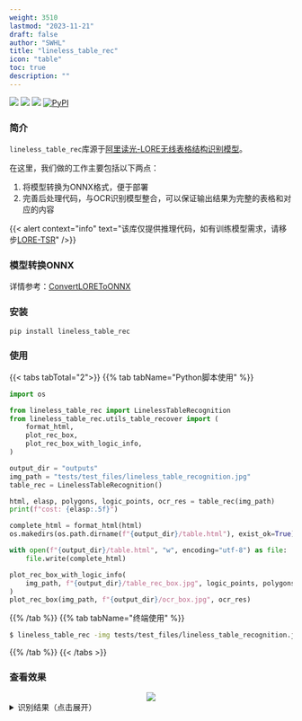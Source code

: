 ```yaml
---
weight: 3510
lastmod: "2023-11-21"
draft: false
author: "SWHL"
title: "lineless_table_rec"
icon: "table"
toc: true
description: ""
---
```


<p>
  <a href=""><img src="https://img.shields.io/badge/Python->=3.6,<3.12-aff.svg"></a>
  <a href=""><img src="https://img.shields.io/badge/OS-Linux%2C%20Mac%2C%20Win-pink.svg"></a>
  <a href="https://pepy.tech/project/lineless-table-rec"><img src="https://static.pepy.tech/badge/lineless-table-rec?period=total&units=abbreviation&left_color=grey&right_color=blue&left_text=Downloads"></a>
  <a href="https://pypi.org/project/lineless-table-rec/"><img alt="PyPI" src="https://img.shields.io/pypi/v/lineless-table-rec"></a>
</p>


### 简介
`lineless_table_rec`库源于[阿里读光-LORE无线表格结构识别模型](https://www.modelscope.cn/models/damo/cv_resnet-transformer_table-structure-recognition_lore/summary)。

在这里，我们做的工作主要包括以下两点：
1. 将模型转换为ONNX格式，便于部署
2. 完善后处理代码，与OCR识别模型整合，可以保证输出结果为完整的表格和对应的内容

{{< alert context="info" text="该库仅提供推理代码，如有训练模型需求，请移步[LORE-TSR](https://github.com/AlibabaResearch/AdvancedLiterateMachinery/tree/main/DocumentUnderstanding/LORE-TSR)" />}}

### 模型转换ONNX
详情参考：[ConvertLOREToONNX](https://github.com/SWHL/ConvertLOREToONNX)

### 安装
```bash {linenos=table}
pip install lineless_table_rec
```

### 使用
{{< tabs tabTotal="2">}}
{{% tab tabName="Python脚本使用" %}}


```python {linenos=table}
import os

from lineless_table_rec import LinelessTableRecognition
from lineless_table_rec.utils_table_recover import (
    format_html,
    plot_rec_box,
    plot_rec_box_with_logic_info,
)

output_dir = "outputs"
img_path = "tests/test_files/lineless_table_recognition.jpg"
table_rec = LinelessTableRecognition()

html, elasp, polygons, logic_points, ocr_res = table_rec(img_path)
print(f"cost: {elasp:.5f}")

complete_html = format_html(html)
os.makedirs(os.path.dirname(f"{output_dir}/table.html"), exist_ok=True)

with open(f"{output_dir}/table.html", "w", encoding="utf-8") as file:
    file.write(complete_html)

plot_rec_box_with_logic_info(
    img_path, f"{output_dir}/table_rec_box.jpg", logic_points, polygons
)
plot_rec_box(img_path, f"{output_dir}/ocr_box.jpg", ocr_res)
```

{{% /tab %}}
{{% tab tabName="终端使用" %}}

```bash {lineos=table}
$ lineless_table_rec -img tests/test_files/lineless_table_recognition.jpg
```

{{% /tab %}}
{{< /tabs >}}


### 查看效果
<div align="center">
    <img src="https://github.com/RapidAI/TableStructureRec/releases/download/v0.0.0/lineless_table_rec_result.png">

</div>


<details>
    <summary>识别结果（点击展开）</summary>

```html {lineos=table}
<html>
<body>
    <table>
        <tbody>
            <tr>
                <td rowspan="1" colspan="1">姓名</td>
                <td rowspan="1" colspan="1">年龄</td>
                <td rowspan="1" colspan="1">性别</td>
                <td rowspan="1" colspan="1">身高/m</td>
                <td rowspan="1" colspan="1">体重/kg</td>
                <td rowspan="1" colspan="1">BMI/(kg/m²)</td>
            </tr>
            <tr>
                <td rowspan="1" colspan="1">Duke</td>
                <td rowspan="1" colspan="1">34</td>
                <td rowspan="1" colspan="1">男</td>
                <td rowspan="1" colspan="1">1.74</td>
                <td rowspan="1" colspan="1">70</td>
                <td rowspan="1" colspan="1">23</td>
            </tr>
            <tr>
                <td rowspan="1" colspan="1">Ella</td>
                <td rowspan="1" colspan="1">26</td>
                <td rowspan="1" colspan="1">女</td>
                <td rowspan="1" colspan="1">1.60</td>
                <td rowspan="1" colspan="1">58</td>
                <td rowspan="1" colspan="1">23</td>
            </tr>
            <tr>
                <td rowspan="1" colspan="1">Eartha</td>
                <td rowspan="1" colspan="1"></td>
                <td rowspan="1" colspan="1">女</td>
                <td rowspan="1" colspan="1">1.34</td>
                <td rowspan="1" colspan="1">29</td>
                <td rowspan="1" colspan="1">16</td>
            </tr>
            <tr>
                <td rowspan="1" colspan="1">Thelonious</td>
                <td rowspan="1" colspan="1">6</td>
                <td rowspan="1" colspan="1">男</td>
                <td rowspan="1" colspan="1">1.07</td>
                <td rowspan="1" colspan="1">17</td>
                <td rowspan="1" colspan="1">15</td>
            </tr>
            <tr>
                <td rowspan="1" colspan="1">TARO</td>
                <td rowspan="1" colspan="1">22</td>
                <td rowspan="1" colspan="1">男</td>
                <td rowspan="1" colspan="1">1.728</td>
                <td rowspan="1" colspan="1">65</td>
                <td rowspan="1" colspan="1">21.7</td>
            </tr>
            <tr>
                <td rowspan="1" colspan="1">HANAKO</td>
                <td rowspan="1" colspan="1">22</td>
                <td rowspan="1" colspan="1">女</td>
                <td rowspan="1" colspan="1">1.60</td>
                <td rowspan="1" colspan="1">53</td>
                <td rowspan="1" colspan="1">20.7</td>
            </tr>
            <tr>
                <td rowspan="1" colspan="1">NARMAN</td>
                <td rowspan="1" colspan="1">38</td>
                <td rowspan="1" colspan="1">男</td>
                <td rowspan="1" colspan="1">1.76</td>
                <td rowspan="1" colspan="1">73</td>
                <td rowspan="1" colspan="1"></td>
            </tr>
            <tr>
                <td rowspan="1" colspan="1">NAOMI</td>
                <td rowspan="1" colspan="1">23</td>
                <td rowspan="1" colspan="1">女</td>
                <td rowspan="1" colspan="1">1.63</td>
                <td rowspan="1" colspan="1">60</td>
                <td rowspan="1" colspan="1"></td>
            </tr>
        </tbody>
    </table>
</body>

</html>
```

</details>
